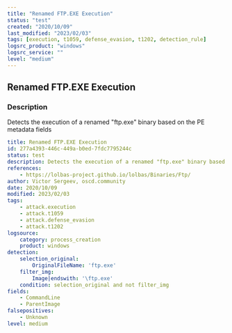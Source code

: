 ```yaml
---
title: "Renamed FTP.EXE Execution"
status: "test"
created: "2020/10/09"
last_modified: "2023/02/03"
tags: [execution, t1059, defense_evasion, t1202, detection_rule]
logsrc_product: "windows"
logsrc_service: ""
level: "medium"
---
```


## Renamed FTP.EXE Execution

### Description

Detects the execution of a renamed "ftp.exe" binary based on the PE metadata fields

```yml
title: Renamed FTP.EXE Execution
id: 277a4393-446c-449a-b0ed-7fdc7795244c
status: test
description: Detects the execution of a renamed "ftp.exe" binary based on the PE metadata fields
references:
    - https://lolbas-project.github.io/lolbas/Binaries/Ftp/
author: Victor Sergeev, oscd.community
date: 2020/10/09
modified: 2023/02/03
tags:
    - attack.execution
    - attack.t1059
    - attack.defense_evasion
    - attack.t1202
logsource:
    category: process_creation
    product: windows
detection:
    selection_original:
        OriginalFileName: 'ftp.exe'
    filter_img:
        Image|endswith: '\ftp.exe'
    condition: selection_original and not filter_img
fields:
    - CommandLine
    - ParentImage
falsepositives:
    - Unknown
level: medium

```
